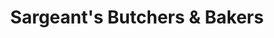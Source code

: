 ---
title: "Sargeant's Butchers & Bakers"
url: /barrow-upon-humber/sargeants-butchers-and-bakers/
shop: butcher
---